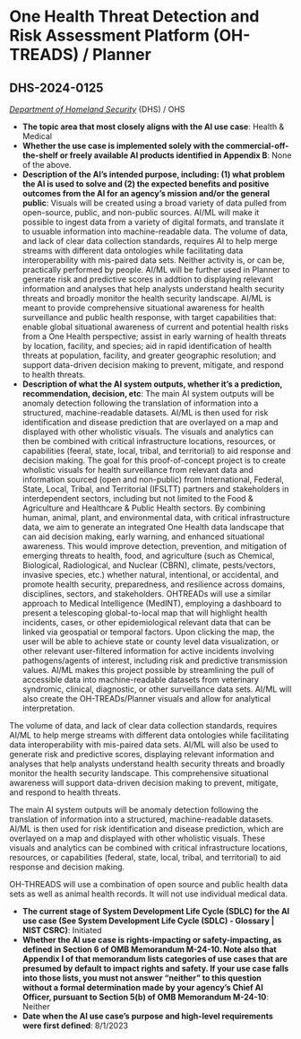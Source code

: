 # One Health Threat Detection and Risk Assessment Platform (OH-TREADS) / Planner
## DHS-2024-0125
_[Department of Homeland Security](<../3_agency/Department of Homeland Security.md>)_ (DHS) / OHS


+ **The topic area that most closely aligns with the AI use case**: Health & Medical
+ **Whether the use case is implemented solely with the commercial-off-the-shelf or freely available AI products identified in Appendix B**: None of the above.
+ **Description of the AI’s intended purpose, including: (1) what problem the AI is used to solve and (2) the expected benefits and positive outcomes from the AI for an agency’s mission and/or the general public**: Visuals will be created using a broad variety of data pulled from open-source, public, and non-public sources. AI/ML will make it possible to ingest data from a variety of digital formats, and translate it to usuable information into machine-readable data. The volume of data, and lack of clear data collection standards, requires AI to help merge streams with different data ontologies while facilitating data interoperability with mis-paired data sets. Neither activity is, or can be, practically performed by people. AI/ML will be further used in Planner to generate risk and predictive scores in addtion to displaying relevant information and analyses that help analysts understand health security threats and broadly monitor the health security landscape. AI/ML is meant to provide comprehensive situational awareness for health surveillance and public health response, with target capabilities that: enable global situational awareness of current and potential health risks from a One Health perspective; assist in early warning of health threats by location, facility, and species; aid in rapid identification of health threats at population, facility, and greater geographic resolution; and support data-driven decision making to prevent, mitigate, and respond to health threats.
+ **Description of what the AI system outputs, whether it’s a prediction, recommendation, decision, etc**: The main AI system outputs will be anomaly detection following the translation of information into a structured, machine-readable datasets. AI/ML is then used for risk identification and disease prediction that are overlayed on a map and displayed with other wholistic visuals. The visuals and analytics can then be combined with critical infrastructure locations, resources, or capabilities (feeral, state, local, tribal, and territorial) to aid response and decision making.
The goal for this proof-of-concept project is to create wholistic visuals for health surveillance from relevant data and information sourced (open and non-public) from  International, Federal, State, Local, Tribal, and Territorial (IFSLTT) partners and stakeholders in interdependent sectors, including but not limited to the Food & Agriculture and Healthcare & Public Health sectors. By combining human, animal, plant, and environmental data, with critical infrastructure data, we aim to generate an integrated One Health data landscape that can aid decision making, early warning, and enhanced situational awareness. This would improve detection, prevention, and mitigation of emerging threats to health, food, and agriculture  (such as Chemical, Biological, Radiological, and Nuclear (CBRN), climate, pests/vectors, invasive species, etc.) whether natural, intentional, or accidental, and promote health security, preparedness, and resilience across domains, disciplines, sectors, and stakeholders. OHTREADs will use a similar approach to Medical Intelligence (MedINT), employing a dashboard to present a telescoping global-to-local map that will highlight health incidents, cases, or other epidemiological relevant data that can be linked via geospatial or temporal factors. Upon clicking the map, the user will be able to achieve state or county level data visualization, or other relevant user-filtered information for active incidents involving pathogens/agents of interest, including risk and predictive transmission values. AI/ML makes this project possible by streamlining the pull of accessible data into machine-readable datasets from veterinary syndromic, clinical, diagnostic, or other surveillance data sets. AI/ML will also create the OH-TREADs/Planner visuals and allow for analytical interpretation. 

The volume of data, and lack of clear data collection standards, requires AI/ML to help merge streams with different data ontologies while facilitating data interoperability with mis-paired data sets. AI/ML will also be used to generate risk and predictive scores, displaying relevant information and analyses that help analysts understand health security threats and broadly monitor the health security landscape. This comprehensive situational awareness will support data-driven decision making to prevent, mitigate, and respond to health threats. 

The main AI system outputs will be anomaly detection following the translation of information into a structured, machine-readable datasets. AI/ML is then used for risk identification and disease prediction, which are overlayed on a map and displayed with other wholistic visuals. These visuals and analytics can be combined with critical infrastructure locations, resources, or capabilities (federal, state, local, tribal, and territorial) to aid response and decision making. 

OH-THREADS will use a combination of open source and public health data sets as well as animal health records.  It will not use individual medical data. 
+ **The current stage of System Development Life Cycle (SDLC) for the AI use case (See System Development Life Cycle (SDLC) - Glossary | NIST CSRC)**: Initiated
+ **Whether the AI use case is rights-impacting or safety-impacting, as defined in Section 6 of OMB Memorandum M-24-10. Note also that Appendix I of that memorandum lists categories of use cases that are presumed by default to impact rights and safety. If your use case falls into those lists, you must not answer “neither” to this question without a formal determination made by your agency’s Chief AI Officer, pursuant to Section 5(b) of OMB Memorandum M-24-10**: Neither
+ **Date when the AI use case’s purpose and high-level requirements were first defined**: 8/1/2023